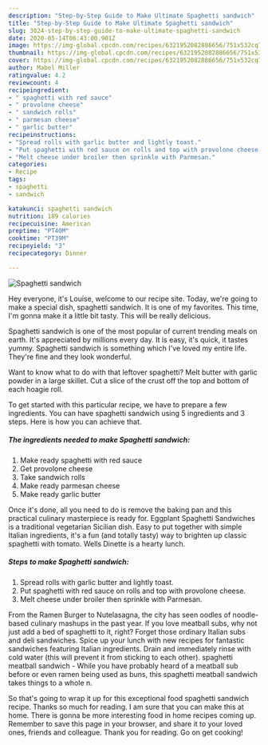 ```yaml
---
description: "Step-by-Step Guide to Make Ultimate Spaghetti sandwich"
title: "Step-by-Step Guide to Make Ultimate Spaghetti sandwich"
slug: 3024-step-by-step-guide-to-make-ultimate-spaghetti-sandwich
date: 2020-05-14T06:43:00.901Z
image: https://img-global.cpcdn.com/recipes/6321952082886656/751x532cq70/spaghetti-sandwich-recipe-main-photo.jpg
thumbnail: https://img-global.cpcdn.com/recipes/6321952082886656/751x532cq70/spaghetti-sandwich-recipe-main-photo.jpg
cover: https://img-global.cpcdn.com/recipes/6321952082886656/751x532cq70/spaghetti-sandwich-recipe-main-photo.jpg
author: Mabel Miller
ratingvalue: 4.2
reviewcount: 4
recipeingredient:
- " spaghetti with red sauce"
- " provolone cheese"
- " sandwich rolls"
- " parmesan cheese"
- " garlic butter"
recipeinstructions:
- "Spread rolls with garlic butter and lightly toast."
- "Put spaghetti with red sauce on rolls and top with provolone cheese."
- "Melt cheese under broiler then sprinkle with Parmesan."
categories:
- Recipe
tags:
- spaghetti
- sandwich

katakunci: spaghetti sandwich 
nutrition: 189 calories
recipecuisine: American
preptime: "PT40M"
cooktime: "PT39M"
recipeyield: "3"
recipecategory: Dinner

---
```



![Spaghetti sandwich](https://img-global.cpcdn.com/recipes/6321952082886656/751x532cq70/spaghetti-sandwich-recipe-main-photo.jpg)

Hey everyone, it's Louise, welcome to our recipe site. Today, we're going to make a special dish, spaghetti sandwich. It is one of my favorites. This time, I'm gonna make it a little bit tasty. This will be really delicious.

Spaghetti sandwich is one of the most popular of current trending meals on earth. It's appreciated by millions every day. It is easy, it's quick, it tastes yummy. Spaghetti sandwich is something which I've loved my entire life. They're fine and they look wonderful.

Want to know what to do with that leftover spaghetti? Melt butter with garlic powder in a large skillet. Cut a slice of the crust off the top and bottom of each hoagie roll.


To get started with this particular recipe, we have to prepare a few ingredients. You can have spaghetti sandwich using 5 ingredients and 3 steps. Here is how you can achieve that.

<!--inarticleads1-->

##### The ingredients needed to make Spaghetti sandwich:

1. Make ready  spaghetti with red sauce
1. Get  provolone cheese
1. Take  sandwich rolls
1. Make ready  parmesan cheese
1. Make ready  garlic butter


Once it&#39;s done, all you need to do is remove the baking pan and this practical culinary masterpiece is ready for. Eggplant Spaghetti Sandwiches is a traditional vegetarian Sicilian dish. Easy to put together with simple Italian ingredients, it&#39;s a fun (and totally tasty) way to brighten up classic spaghetti with tomato. Wells Dinette is a hearty lunch. 

<!--inarticleads2-->

##### Steps to make Spaghetti sandwich:

1. Spread rolls with garlic butter and lightly toast.
1. Put spaghetti with red sauce on rolls and top with provolone cheese.
1. Melt cheese under broiler then sprinkle with Parmesan.


From the Ramen Burger to Nutelasagna, the city has seen oodles of noodle-based culinary mashups in the past year. If you love meatball subs, why not just add a bed of spaghetti to it, right? Forget those ordinary Italian subs and deli sandwiches. Spice up your lunch with new recipes for fantastic sandwiches featuring Italian ingredients. Drain and immediately rinse with cold water (this will prevent it from sticking to each other). spaghetti meatball sandwich - While you have probably heard of a meatball sub before or even ramen being used as buns, this spaghetti meatball sandwich takes things to a whole n. 

So that's going to wrap it up for this exceptional food spaghetti sandwich recipe. Thanks so much for reading. I am sure that you can make this at home. There is gonna be more interesting food in home recipes coming up. Remember to save this page in your browser, and share it to your loved ones, friends and colleague. Thank you for reading. Go on get cooking!
